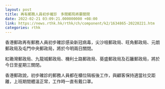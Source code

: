 ```yaml
---
layout: post
title: 再有郵務人員初步確診　多間郵局將要關閉
date: 2022-02-21 03:09:21.000000000 +08:00
link: https://news.rthk.hk/rthk/ch/component/k2/1634865-20220221.htm
categories: rthk
---
```


香港郵政再有郵務人員初步確診感染新冠病毒，尖沙咀郵政局、旺角郵政局、元朗郵政局及屯門中央郵政局，將於今明兩日關閉。

紅磡灣郵政局、九龍城郵政局、機利士路郵政局、葵盛郵政局及石籬郵政局，將於今日至星期三關閉。

香港郵政說，初步確診的郵務人員都在櫃位隔板後工作，與顧客保持適當社交距離，上班期間體溫正常，工作時一直有戴口罩。
